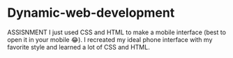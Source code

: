 # Dynamic-web-development
ASSISNMENT
I just used CSS and HTML to make a mobile interface (best to open it in your mobile 😂). I recreated my ideal phone interface with my favorite style and learned a lot of CSS and HTML.
